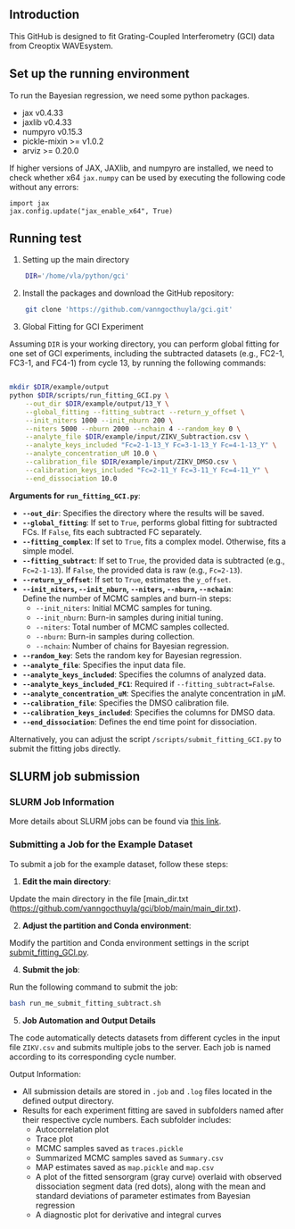 ## Introduction

This GitHub is designed to fit Grating-Coupled Interferometry (GCI) data from Creoptix WAVEsystem.

## Set up the running environment

To run the Bayesian regression, we need some python packages. 

  * jax v0.4.33
  * jaxlib v0.4.33
  * numpyro v0.15.3
  * pickle-mixin >= v1.0.2
  * arviz >= 0.20.0

If higher versions of JAX, JAXlib, and numpyro are installed, we need to check whether x64 `jax.numpy` can be used by executing the following code without any errors:

    import jax
    jax.config.update("jax_enable_x64", True)

## Running test

1. Setting up the main directory

```bash
    DIR='/home/vla/python/gci'
```

2. Install the packages and download the GitHub repository:

```bash
    git clone 'https://github.com/vanngocthuyla/gci.git'
```

3. Global Fitting for GCI Experiment

Assuming `DIR` is your working directory, you can perform global fitting for one set of GCI experiments, including the subtracted datasets (e.g., FC2-1, FC3-1, and FC4-1) from cycle 13, by running the following commands:  

```bash

mkdir $DIR/example/output
python $DIR/scripts/run_fitting_GCI.py \
    --out_dir $DIR/example/output/13_Y \
    --global_fitting --fitting_subtract --return_y_offset \
    --init_niters 1000 --init_nburn 200 \
    --niters 5000 --nburn 2000 --nchain 4 --random_key 0 \
    --analyte_file $DIR/example/input/ZIKV_Subtraction.csv \
    --analyte_keys_included "Fc=2-1-13_Y Fc=3-1-13_Y Fc=4-1-13_Y" \
    --analyte_concentration_uM 10.0 \
    --calibration_file $DIR/example/input/ZIKV_DMSO.csv \
    --calibration_keys_included "Fc=2-11_Y Fc=3-11_Y Fc=4-11_Y" \
    --end_dissociation 10.0
```

**Arguments for `run_fitting_GCI.py`**:  

- **`--out_dir`**: Specifies the directory where the results will be saved.  
- **`--global_fitting`**: If set to `True`, performs global fitting for subtracted FCs. If `False`, fits each subtracted FC separately.  
- **`--fitting_complex`**: If set to `True`, fits a complex model. Otherwise, fits a simple model.  
- **`--fitting_subtract`**: If set to `True`, the provided data is subtracted (e.g., `Fc=2-1-13`). If `False`, the provided data is raw (e.g., `Fc=2-13`).  
- **`--return_y_offset`**: If set to `True`, estimates the `y_offset`.  
- **`--init_niters`, `--init_nburn`, `--niters`, `--nburn`, `--nchain`**:  
  Define the number of MCMC samples and burn-in steps:  
  * `--init_niters`: Initial MCMC samples for tuning.  
  * `--init_nburn`: Burn-in samples during initial tuning.  
  * `--niters`: Total number of MCMC samples collected.  
  * `--nburn`: Burn-in samples during collection.  
  * `--nchain`: Number of chains for Bayesian regression.  
- **`--random_key`**: Sets the random key for Bayesian regression.  
- **`--analyte_file`**: Specifies the input data file.  
- **`--analyte_keys_included`**: Specifies the columns of analyzed data.  
- **`--analyte_keys_included_FC1`**: Required if `--fitting_subtract=False`.  
- **`--analyte_concentration_uM`**: Specifies the analyte concentration in µM.  
- **`--calibration_file`**: Specifies the DMSO calibration file.  
- **`--calibration_keys_included`**: Specifies the columns for DMSO data.  
- **`--end_dissociation`**: Defines the end time point for dissociation.  

Alternatively, you can adjust the script `/scripts/submit_fitting_GCI.py` to submit the fitting jobs directly.  

## SLURM job submission

### SLURM Job Information  
More details about SLURM jobs can be found via [this link](https://slurm.schedmd.com/overview.html).  

### Submitting a Job for the Example Dataset

To submit a job for the example dataset, follow these steps:  

1. **Edit the main directory**:  

Update the main directory in the file [main_dir.txt (https://github.com/vanngocthuyla/gci/blob/main/main_dir.txt).  

2. **Adjust the partition and Conda environment**:  

Modify the partition and Conda environment settings in the script [submit_fitting_GCI.py](https://github.com/vanngocthuyla/gci/blob/0fe27b22cf34e38131c5ddf285bc964b197c5f9f/scripts/submit_fitting_GCI.py#L167C1-L176C22).  

4. **Submit the job**:  

Run the following command to submit the job:  

   ```bash  
   bash run_me_submit_fitting_subtract.sh
   ```
5. **Job Automation and Output Details**

The code automatically detects datasets from different cycles in the input file `ZIKV.csv` and submits multiple jobs to the server. Each job is named according to its corresponding cycle number.

Output Information:

- All submission details are stored in `.job` and `.log` files located in the defined output directory.  
- Results for each experiment fitting are saved in subfolders named after their respective cycle numbers. Each subfolder includes:  
  * Autocorrelation plot
  * Trace plot
  * MCMC samples saved as `traces.pickle`
  * Summarized MCMC samples saved as `Summary.csv`
  * MAP estimates saved as `map.pickle` and `map.csv`
  * A plot of the fitted sensorgram (gray curve) overlaid with observed dissociation segment data (red dots), along with the mean and standard deviations of parameter estimates from Bayesian regression
  * A diagnostic plot for derivative and integral curves
